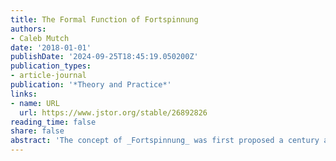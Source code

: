 ```yaml
---
title: The Formal Function of Fortspinnung
authors:
- Caleb Mutch
date: '2018-01-01'
publishDate: '2024-09-25T18:45:19.050200Z'
publication_types:
- article-journal
publication: '*Theory and Practice*'
links:
- name: URL
  url: https://www.jstor.org/stable/26892826
reading_time: false
share: false
abstract: 'The concept of _Fortspinnung_ was first proposed a century ago by Wilhelm Fischer to aid his project of describing how the high classical style developed from its baroque forebear, and scholars have applied it to serve a variety of ends in the intervening years. Yet because Fischer’s account of the _Fortspinnungstypus_ theme type is more suggestive than definitive, a lack of consensus concerning its analytical application has resulted, hindering its broader adoption. This essay addresses the shortcomings of _Fortspinnung_ theorizing by setting it on a firmer foundation. To do so, the article first recounts the history of the concept from its origins in Fischer’s writing through its alterations by later German theorists and its adoption in the English-language literature. It then proposes a new definition for _Fortspinnung_ that reconceptualizes it in accordance with form-functional theory. To conclude it contextualizes the formal function of _Fortspinnung_ by examining how the function’s expression varies in different genres.'
---
```

